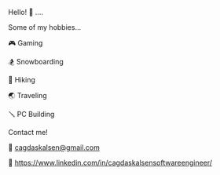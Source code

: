 Hello! 👋
....

Some of my hobbies...

🎮 Gaming

🏂 Snowboarding

🥾 Hiking

🌏 Traveling

🪛 PC Building

Contact me!

📧 cagdaskalsen@gmail.com

📌 https://www.linkedin.com/in/cagdaskalsensoftwareengineer/
